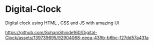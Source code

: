 # Digital-Clock
Digital clock using HTML , CSS and JS with amazing UI 


https://github.com/SohamShinde160/Digital-Clock/assets/139739695/92904068-eeea-439b-b6bc-f27dd57a431a

